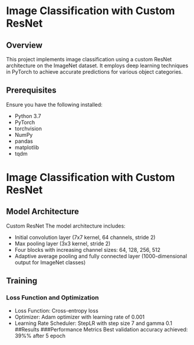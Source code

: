 # Image Classification with Custom ResNet

## Overview
This project implements image classification using a custom ResNet architecture on the ImageNet dataset. It employs deep learning techniques in PyTorch to achieve accurate predictions for various object categories.

## Prerequisites
Ensure you have the following installed:
- Python 3.7
- PyTorch
- torchvision
- NumPy
- pandas
- matplotlib
- tqdm

# Image Classification with Custom ResNet

## Model Architecture
Custom ResNet
The model architecture includes:

- Initial convolution layer (7x7 kernel, 64 channels, stride 2)
- Max pooling layer (3x3 kernel, stride 2)
- Four blocks with increasing channel sizes: 64, 128, 256, 512
- Adaptive average pooling and fully connected layer (1000-dimensional output for ImageNet classes)

## Training
### Loss Function and Optimization
- Loss Function: Cross-entropy loss
- Optimizer: Adam optimizer with learning rate of 0.001
- Learning Rate Scheduler: StepLR with step size 7 and gamma 0.1
##Results
###Performance Metrics
Best validation accuracy achieved: 39%% after 5 epoch
